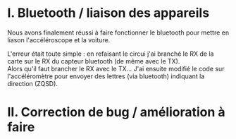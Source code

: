 # I. Bluetooth / liaison des appareils

Nous avons finalement réussi à faire fonctionner le bluetooth pour mettre en liason l'accéléroscope et la voiture.

L'erreur était toute simple : en refaisant le circui j'ai branché le RX de la carte sur le RX du capteur bluetooth (de même avec le TX).  
Alors qu'il faut brancher le RX avec le TX... 
J'ai ensuite modifié le code sur l'accéléromètre pour envoyer des lettres (via bluetooth) indiquant la direction (ZQSD).



# II. Correction de bug / amélioration à faire
